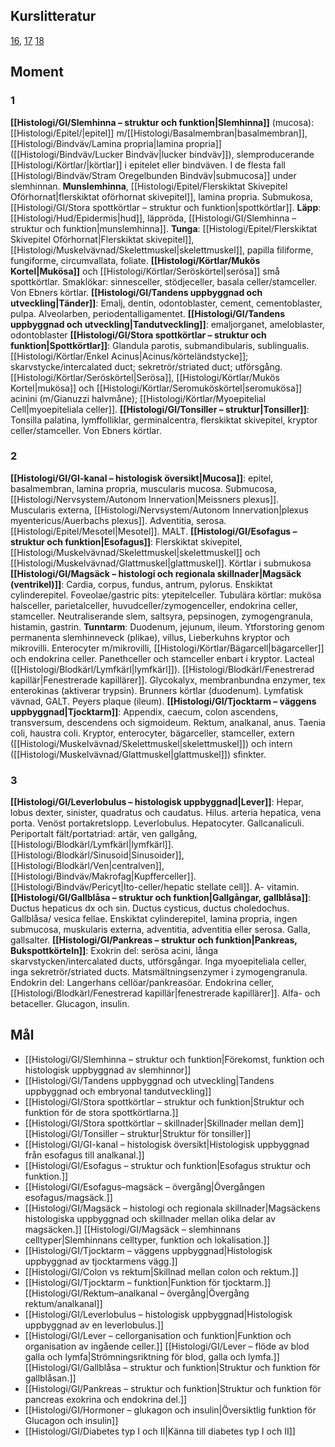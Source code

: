 ## Kurslitteratur
[16](https://anatomicalsciences-lwwhealthlibrary-com.ezproxy.ub.gu.se/content.aspx?sectionid=257428359&bookid=3290), [17](https://anatomicalsciences-lwwhealthlibrary-com.ezproxy.ub.gu.se/content.aspx?sectionid=257428704&bookid=3290) [18](https://anatomicalsciences-lwwhealthlibrary-com.ezproxy.ub.gu.se/content.aspx?sectionid=257429177&bookid=3290)

## Moment

### 1
**[[Histologi/GI/Slemhinna – struktur och funktion|Slemhinna]]** (mucosa): [[Histologi/Epitel/|epitel]] m/[[Histologi/Basalmembran|basalmembran]], [[Histologi/Bindväv/Lamina propria|lamina propria]] ([[Histologi/Bindväv/Lucker Bindväv|lucker bindväv]]), slemproducerande [[Histologi/Körtlar/|körtlar]] i epitelet eller bindväven. I de flesta fall [[Histologi/Bindväv/Stram Oregelbunden Bindväv|submucosa]] under slemhinnan. **Munslemhinna**, [[Histologi/Epitel/Flerskiktat Skivepitel Oförhornat|flerskiktat oförhornat skivepitel]], lamina propria. Submukosa, [[Histologi/GI/Stora spottkörtlar – struktur och funktion|spottkörtlar]]. 
**Läpp**: [[Histologi/Hud/Epidermis|hud]], läppröda, [[Histologi/GI/Slemhinna – struktur och funktion|munslemhinna]]. 
**Tunga**: [[Histologi/Epitel/Flerskiktat Skivepitel Oförhornat|Flerskiktat skivepitel]], [[Histologi/Muskelvävnad/Skelettmuskel|skelettmuskel]], papilla filiforme, fungiforme, circumvallata, foliate. **[[Histologi/Körtlar/Mukös Kortel|Mukösa]]** och [[Histologi/Körtlar/Seröskörtel|serösa]] små spottkörtlar. Smaklökar: sinnesceller, stödjeceller, basala celler/stamceller. Von Ebners körtlar. 
**[[Histologi/GI/Tandens uppbyggnad och utveckling|Tänder]]**: Emalj, dentin, odontoblaster, cement, cementoblaster, pulpa. Alveolarben, periodentalligamentet. 
**[[Histologi/GI/Tandens uppbyggnad och utveckling|Tandutveckling]]**: emaljorganet, ameloblaster, odontoblaster 
**[[Histologi/GI/Stora spottkörtlar – struktur och funktion|Spottkörtlar]]**: Glandula parotis, submandibularis, sublingualis. [[Histologi/Körtlar/Enkel Acinus|Acinus/körteländstycke]]; skarvstycke/intercalated duct; sekretrör/striated duct; utförsgång. [[Histologi/Körtlar/Seröskörtel|Serösa]], [[Histologi/Körtlar/Mukös Kortel|mukösa]] och [[Histologi/Körtlar/Seromuköskörtel|seromukösa]] acinini (m/Gianuzzi halvmåne); [[Histologi/Körtlar/Myoepitelial Cell|myoepiteliala celler]]. 
**[[Histologi/GI/Tonsiller – struktur|Tonsiller]]**: Tonsilla palatina, lymffolliklar, germinalcentra, flerskiktat skivepitel, kryptor celler/stamceller. Von Ebners körtlar. 

### 2
**[[Histologi/GI/GI-kanal – histologisk översikt|Mucosa]]**: epitel, basalmembran, lamina propria, muscularis mucosa. Submucosa, [[Histologi/Nervsystem/Autonom Innervation|Meissners plexus]]. Muscularis externa, [[Histologi/Nervsystem/Autonom Innervation|plexus myentericus/Auerbachs plexus]]. Adventitia, serosa. [[Histologi/Epitel/Mesotel|Mesotel]]. MALT. 
**[[Histologi/GI/Esofagus – struktur och funktion|Esofagus]]**: Flerskiktat skivepitel, [[Histologi/Muskelvävnad/Skelettmuskel|skelettmuskel]] och [[Histologi/Muskelvävnad/Glattmuskel|glattmuskel]]. Körtlar i submukosa 
**[[Histologi/GI/Magsäck – histologi och regionala skillnader|Magsäck (ventrikel)]]**: Cardia, corpus, fundus, antrum, pylorus. Enskiktat cylinderepitel. Foveolae/gastric pits: ytepitelceller. Tubulära körtlar: mukösa halsceller, parietalceller, huvudceller/zymogenceller, endokrina celler, stamceller. Neutraliserande slem, saltsyra, pepsinogen, zymogengranula, histamin, gastrin. 
**Tunntarm**: Duodenum, jejunum, ileum. Ytforstoring genom permanenta slemhinneveck (plikae), villus, Lieberkuhns kryptor och mikrovilli. Enterocyter m/mikrovilli, [[Histologi/Körtlar/Bägarcell|bägarceller]] och endokrina celler. Panethceller och stamceller enbart i kryptor. Lacteal ([[Histologi/Blodkärl/Lymfkärl|lymfkärl]]). [[Histologi/Blodkärl/Fenestrerad kapillär|Fenestrerade kapillärer]]. Glycokalyx, membranbundna enzymer, tex enterokinas (aktiverar trypsin). Brunners körtlar (duodenum). Lymfatisk vävnad, GALT. Peyers plaque (ileum). 
**[[Histologi/GI/Tjocktarm – väggens uppbyggnad|Tjocktarm]]**: Appendix, caecum, colon ascendens, transversum, descendens och sigmoideum. Rektum, analkanal, anus. Taenia coli, haustra coli. Kryptor, enterocyter, bägarceller, stamceller, extern ([[Histologi/Muskelvävnad/Skelettmuskel|skelettmuskel]]) och intern ([[Histologi/Muskelvävnad/Glattmuskel|glattmuskel]]) sfinkter. 

### 3
**[[Histologi/GI/Leverlobulus – histologisk uppbyggnad|Lever]]**: Hepar, lobus dexter, sinister, quadratus och caudatus. Hilus. arteria hepatica, vena porta. Venöst portakretslopp. Leverlobulus. Hepatocyter. Gallcanaliculi. Periportalt fält/portatriad: artär, ven gallgång, [[Histologi/Blodkärl/Lymfkärl|lymfkärl]]. [[Histologi/Blodkärl/Sinusoid|Sinusoider]], [[Histologi/Blodkärl/Ven|centralven]], [[Histologi/Bindväv/Makrofag|Kupfferceller]]. [[Histologi/Bindväv/Pericyt|Ito-celler/hepatic stellate cell]]. A- vitamin. 
**[[Histologi/GI/Gallblåsa – struktur och funktion|Gallgångar, gallblåsa]]**: Ductus hepaticus dx och sin. Ductus cysticus, ductus choledochus. Gallblåsa/ vesica fellae. Enskiktat cylinderepitel, lamina propria, ingen submucosa, muskularis externa, adventitia, adventitia eller serosa. Galla, gallsalter. 
**[[Histologi/GI/Pankreas – struktur och funktion|Pankreas, Bukspottkörteln]]**: Exokrin del: serösa acini, långa skarvstycken/intercalated ducts, utförsgångar. Inga myoepiteliala celler, inga sekretrör/striated ducts. Matsmältningsenzymer i zymogengranula. Endokrin del: Langerhans cellöar/pankreasöar. Endokrina celler, [[Histologi/Blodkärl/Fenestrerad kapillär|fenestrerade kapillärer]]. Alfa- och betaceller. Glucagon, insulin.  

## Mål
- [[Histologi/GI/Slemhinna – struktur och funktion|Förekomst, funktion och histologisk uppbyggnad av slemhinnor]] 
- [[Histologi/GI/Tandens uppbyggnad och utveckling|Tandens uppbyggnad och embryonal tandutveckling]] 
- [[Histologi/GI/Stora spottkörtlar – struktur och funktion|Struktur och funktion för de stora spottkörtlarna.]] 
- [[Histologi/GI/Stora spottkörtlar – skillnader|Skillnader mellan dem]] [[Histologi/GI/Tonsiller – struktur|Struktur för tonsiller]]
- [[Histologi/GI/GI-kanal – histologisk översikt|Histologisk uppbyggnad från esofagus till analkanal.]] 
- [[Histologi/GI/Esofagus – struktur och funktion|Esofagus struktur och funktion.]] 
- [[Histologi/GI/Esofagus–magsäck – övergång|Övergången esofagus/magsäck.]] 
- [[Histologi/GI/Magsäck – histologi och regionala skillnader|Magsäckens histologiska uppbyggnad och skillnader mellan olika delar av magsäcken.]] [[Histologi/GI/Magsäck – slemhinnans celltyper|Slemhinnans celltyper, funktion och lokalisation.]] 
- [[Histologi/GI/Tjocktarm – väggens uppbyggnad|Histologisk uppbyggnad av tjocktarmens vägg.]] 
- [[Histologi/GI/Colon vs rektum|Skillnad mellan colon och rektum.]] 
- [[Histologi/GI/Tjocktarm – funktion|Funktion för tjocktarm.]] [[Histologi/GI/Rektum–analkanal – övergång|Övergång rektum/analkanal]]
- [[Histologi/GI/Leverlobulus – histologisk uppbyggnad|Histologisk uppbyggnad av en leverlobulus.]] 
- [[Histologi/GI/Lever – cellorganisation och funktion|Funktion och organisation av ingående celler.]] [[Histologi/GI/Lever – flöde av blod galla och lymfa|Strömningsriktning för blod, galla och lymfa.]] [[Histologi/GI/Gallblåsa – struktur och funktion|Struktur och funktion för gallblåsan.]] 
- [[Histologi/GI/Pankreas – struktur och funktion|Struktur och funktion för pancreas exokrina och endokrina del.]] 
- [[Histologi/GI/Hormoner – glukagon och insulin|Översiktlig funktion för Glucagon och insulin]] 
- [[Histologi/GI/Diabetes typ I och II|Känna till diabetes typ I och II]]
